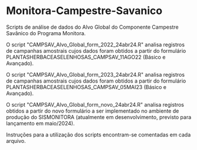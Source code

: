 # Monitora-Campestre-Savanico
Scripts de análise de dados do Alvo Global do Componente Campestre Savânico do Programa Monitora.

O script "CAMPSAV_Alvo_Global_form_2022_24abr24.R" analisa registros de campanhas amostrais cujos dados foram obtidos a partir do formulário PLANTASHERBACEASELENHOSAS_CAMPSAV_11AGO22 (Básico e Avançado).

O script "CAMPSAV_Alvo_Global_form_2023_24abr24.R" analisa registros de campanhas amostrais cujos dados foram obtidos a partir do formulário PLANTASHERBACEASELENHOSAS_CAMPSAV_05MAI23 (Básico e Avançado).

O script "CAMPSAV_Alvo_Global_form_novo_24abr24.R" analisa registros obtidos a partir do novo formulário a ser implementado no ambiente de produção do SISMONITORA (atualmente em desenvolvimento, previsto para lançamento em maio/2024).

Instruções para a utilização dos scripts encontram-se comentadas em cada arquivo.

